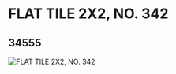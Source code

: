 # FLAT TILE 2X2, NO. 342
## 34555
![FLAT TILE 2X2, NO. 342](https://lc-www-live-s.legocdn.com/media/bricks/5/2/6196536.jpg)